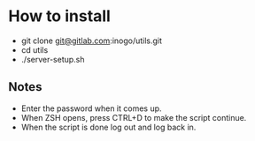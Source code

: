 # How to install

- git clone git@gitlab.com:inogo/utils.git
- cd utils
- ./server-setup.sh

## Notes

- Enter the password when it comes up.
- When ZSH opens, press CTRL+D to make the script continue.
- When the script is done log out and log back in.
